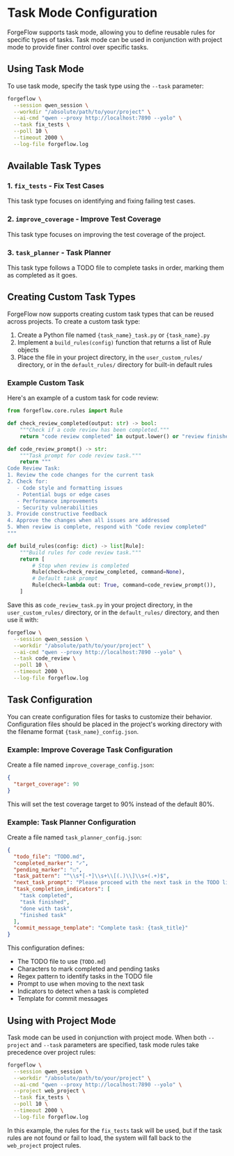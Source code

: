 # Task Mode Configuration

ForgeFlow supports task mode, allowing you to define reusable rules for specific types of tasks. Task mode can be used in conjunction with project mode to provide finer control over specific tasks.

## Using Task Mode

To use task mode, specify the task type using the `--task` parameter:

```bash
forgeflow \
  --session qwen_session \
  --workdir "/absolute/path/to/your/project" \
  --ai-cmd "qwen --proxy http://localhost:7890 --yolo" \
  --task fix_tests \
  --poll 10 \
  --timeout 2000 \
  --log-file forgeflow.log
```

## Available Task Types

### 1. `fix_tests` - Fix Test Cases
This task type focuses on identifying and fixing failing test cases.

### 2. `improve_coverage` - Improve Test Coverage
This task type focuses on improving the test coverage of the project.

### 3. `task_planner` - Task Planner
This task type follows a TODO file to complete tasks in order, marking them as completed as it goes.

## Creating Custom Task Types

ForgeFlow now supports creating custom task types that can be reused across projects. To create a custom task type:

1. Create a Python file named `{task_name}_task.py` or `{task_name}.py`
2. Implement a `build_rules(config)` function that returns a list of Rule objects
3. Place the file in your project directory, in the `user_custom_rules/` directory, or in the `default_rules/` directory for built-in default rules

### Example Custom Task

Here's an example of a custom task for code review:

```python
from forgeflow.core.rules import Rule

def check_review_completed(output: str) -> bool:
    """Check if a code review has been completed."""
    return "code review completed" in output.lower() or "review finished" in output.lower()

def code_review_prompt() -> str:
    """Task prompt for code review task."""
    return """
Code Review Task:
1. Review the code changes for the current task
2. Check for:
   - Code style and formatting issues
   - Potential bugs or edge cases
   - Performance improvements
   - Security vulnerabilities
3. Provide constructive feedback
4. Approve the changes when all issues are addressed
5. When review is complete, respond with "Code review completed"
"""

def build_rules(config: dict) -> list[Rule]:
    """Build rules for code review task."""
    return [
        # Stop when review is completed
        Rule(check=check_review_completed, command=None),
        # Default task prompt
        Rule(check=lambda out: True, command=code_review_prompt()),
    ]
```

Save this as `code_review_task.py` in your project directory, in the `user_custom_rules/` directory, or in the `default_rules/` directory, and then use it with:

```bash
forgeflow \
  --session qwen_session \
  --workdir "/absolute/path/to/your/project" \
  --ai-cmd "qwen --proxy http://localhost:7890 --yolo" \
  --task code_review \
  --poll 10 \
  --timeout 2000 \
  --log-file forgeflow.log
```

## Task Configuration

You can create configuration files for tasks to customize their behavior. Configuration files should be placed in the project's working directory with the filename format `{task_name}_config.json`.

### Example: Improve Coverage Task Configuration

Create a file named `improve_coverage_config.json`:

```json
{
  "target_coverage": 90
}
```

This will set the test coverage target to 90% instead of the default 80%.

### Example: Task Planner Configuration

Create a file named `task_planner_config.json`:

```json
{
  "todo_file": "TODO.md",
  "completed_marker": "✓",
  "pending_marker": "☐",
  "task_pattern": "^\\s*[-*]\\s+\\[(.)\\]\\s+(.+)$",
  "next_task_prompt": "Please proceed with the next task in the TODO list.",
  "task_completion_indicators": [
    "task completed",
    "task finished",
    "done with task",
    "finished task"
  ],
  "commit_message_template": "Complete task: {task_title}"
}
```

This configuration defines:
- The TODO file to use (`TODO.md`)
- Characters to mark completed and pending tasks
- Regex pattern to identify tasks in the TODO file
- Prompt to use when moving to the next task
- Indicators to detect when a task is completed
- Template for commit messages

## Using with Project Mode

Task mode can be used in conjunction with project mode. When both `--project` and `--task` parameters are specified, task mode rules take precedence over project rules:

```bash
forgeflow \
  --session qwen_session \
  --workdir "/absolute/path/to/your/project" \
  --ai-cmd "qwen --proxy http://localhost:7890 --yolo" \
  --project web_project \
  --task fix_tests \
  --poll 10 \
  --timeout 2000 \
  --log-file forgeflow.log
```

In this example, the rules for the `fix_tests` task will be used, but if the task rules are not found or fail to load, the system will fall back to the `web_project` project rules.